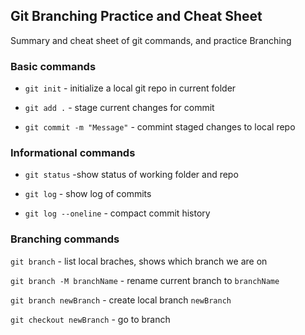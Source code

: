 ## Git Branching Practice and Cheat Sheet

Summary and cheat sheet of git commands, and practice Branching

### Basic commands

* `git init` - initialize a local git repo in current folder

* `git add .` - stage current changes for commit

* `git commit -m "Message"` - commint staged changes to local repo


### Informational commands

* `git status` -show status of working folder and repo

* `git log` - show log of commits

* `git log --oneline` - compact commit history

### Branching commands
`git branch` - list local braches, shows which branch we are on

`git branch -M branchName` - rename current branch to `branchName`

`git branch newBranch` - create local branch `newBranch`

`git checkout newBranch` - go to branch
